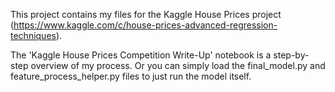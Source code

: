 This project contains my files for the Kaggle House Prices project (https://www.kaggle.com/c/house-prices-advanced-regression-techniques). 

The 'Kaggle House Prices Competition Write-Up' notebook is a step-by-step overview of my process. Or you can simply load the final_model.py and feature_process_helper.py files to just run the model itself. 